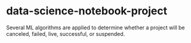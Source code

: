# data-science-notebook-project
 Several ML algorithms are applied to determine whether a project will be canceled, failed, live, successful, or suspended.
